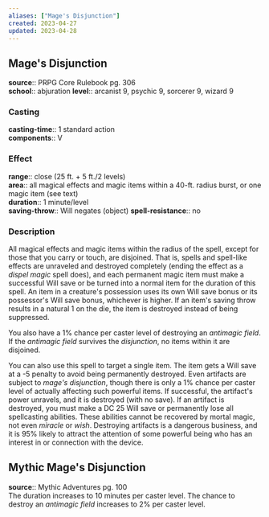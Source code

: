 ```yaml
---
aliases: ["Mage's Disjunction"]
created: 2023-04-27
updated: 2023-04-28
---
```


## Mage's Disjunction

**source**:: PRPG Core Rulebook pg. 306  
**school**:: abjuration
**level**:: arcanist 9, psychic 9, sorcerer 9, wizard 9

### Casting

**casting-time**:: 1 standard action  
**components**:: V

### Effect

**range**:: close (25 ft. + 5 ft./2 levels)  
**area**:: all magical effects and magic items within a 40-ft. radius burst, or one magic item (see text)  
**duration**:: 1 minute/level  
**saving-throw**:: Will negates (object)
**spell-resistance**:: no

### Description

All magical effects and magic items within the radius of the spell, except for those that you carry or touch, are disjoined. That is, spells and spell-like effects are unraveled and destroyed completely (ending the effect as a *dispel magic* spell does), and each permanent magic item must make a successful Will save or be turned into a normal item for the duration of this spell. An item in a creature's possession uses its own Will save bonus or its possessor's Will save bonus, whichever is higher. If an item's saving throw results in a natural 1 on the die, the item is destroyed instead of being suppressed.  
  
You also have a 1% chance per caster level of destroying an *antimagic field*. If the *antimagic field* survives the *disjunction*, no items within it are disjoined.  
  
You can also use this spell to target a single item. The item gets a Will save at a -5 penalty to avoid being permanently destroyed. Even artifacts are subject to *mage's disjunction*, though there is only a 1% chance per caster level of actually affecting such powerful items. If successful, the artifact's power unravels, and it is destroyed (with no save). If an artifact is destroyed, you must make a DC 25 Will save or permanently lose all spellcasting abilities. These abilities cannot be recovered by mortal magic, not even *miracle* or *wish*. Destroying artifacts is a dangerous business, and it is 95% likely to attract the attention of some powerful being who has an interest in or connection with the device.

## Mythic Mage's Disjunction

**source**:: Mythic Adventures pg. 100  
The duration increases to 10 minutes per caster level. The chance to destroy an *antimagic field* increases to 2% per caster level.
